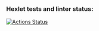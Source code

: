 ### Hexlet tests and linter status:
[![Actions Status](https://github.com/Sergei-iegreS/frontend-project-46/actions/workflows/hexlet-check.yml/badge.svg)](https://github.com/Sergei-iegreS/frontend-project-46/actions)